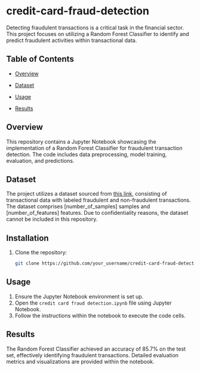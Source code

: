 # credit-card-fraud-detection

Detecting fraudulent transactions is a critical task in the financial sector. This project focuses on utilizing a Random Forest Classifier to identify and predict fraudulent activities within transactional data.

## Table of Contents

- [Overview](#overview)
- [Dataset](#dataset)

- [Usage](#usage)
- [Results](#results)


## Overview

This repository contains a Jupyter Notebook showcasing the implementation of a Random Forest Classifier for fraudulent transaction detection. The code includes data preprocessing, model training, evaluation, and predictions.

## Dataset

The project utilizes a dataset sourced from [this link](https://www.kaggle.com/datasets/mlg-ulb/creditcardfraud), consisting of transactional data with labeled fraudulent and non-fraudulent transactions. The dataset comprises [number_of_samples] samples and [number_of_features] features. Due to confidentiality reasons, the dataset cannot be included in this repository.

## Installation

1. Clone the repository:

    ```bash
    git clone https://github.com/your_username/credit-card-fraud-detection.git
    ```



## Usage

1. Ensure the Jupyter Notebook environment is set up.
2. Open the `credit card fraud detection.ipynb` file using Jupyter Notebook.
3. Follow the instructions within the notebook to execute the code cells.

## Results

The Random Forest Classifier achieved an accuracy of 85.7% on the test set, effectively identifying fraudulent transactions. Detailed evaluation metrics and visualizations are provided within the notebook.

